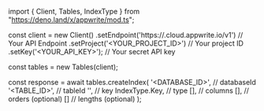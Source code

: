 import { Client, Tables, IndexType } from "https://deno.land/x/appwrite/mod.ts";

const client = new Client()
    .setEndpoint('https://<REGION>.cloud.appwrite.io/v1') // Your API Endpoint
    .setProject('<YOUR_PROJECT_ID>') // Your project ID
    .setKey('<YOUR_API_KEY>'); // Your secret API key

const tables = new Tables(client);

const response = await tables.createIndex(
    '<DATABASE_ID>', // databaseId
    '<TABLE_ID>', // tableId
    '', // key
    IndexType.Key, // type
    [], // columns
    [], // orders (optional)
    [] // lengths (optional)
);

